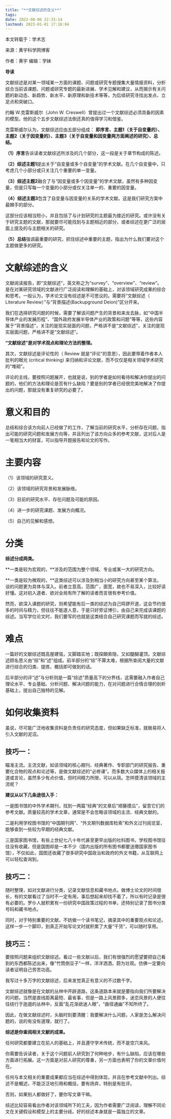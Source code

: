 ```yaml
---
title: "**文献综述的含义**"
tags: 
date: 2022-08-06 22:33:14
lastmod: 2023-01-01 17:16:04
---
```


本文转载于：学术志

来源：黄宇科学网博客

作者：黄宇 编辑：学妹

**导读**

文献综述是对某一领域某一方面的课题、问题或研究专题搜集大量情报资料，分析综合当前该课题、问题或研究专题的最新进展、学术见解和建议，从而揭示有关问题的新动态、新趋势、新水平、新原理和新技术等等，为后续研究寻找出发点、立足点和突破口。

约翰 W.克雷斯威尔（John W. Creswell）曾提出过一个文献综述必须具备的因素的模型。他的这个五步文献综述法倒还真的值得学习和借鉴。

克雷斯威尔认为，文献综述应由五部分组成： **即序言、主题1（关于自变量的）、主题2（关于因变量的）、主题3（关于自变量和因变量两方面阐述的研究）、总结。** 

**（1）序言**告诉读者文献综述所涉及的几个部分，这一段是关于章节构成的陈述。

**（2）综述主题1**提出关于“自变量或多个自变量”的学术文献。在几个自变量中，只考虑几个小部分或只关注几个重要的单一变量。

**（3）综述主题2**融合了与“因变量或多个因变量”的学术文献，虽然有多种因变量，但是只写每一个变量的小部分或仅关注单一的、重要的因变量。

**（4）综述主题3**包含了自变量与因变量的关系的学术文献。这是我们研究方案中最棘手的部分。

这部分应该相当短小，并且包括了与计划研究的主题最为接近的研究。或许没有关于研究主题的文献，那就要尽可能找到与主题相近的部分，或者综述在更广泛的层面上提及的与主题相关的研究。

**（5）总结**强调最重要的研究，抓住综述中重要的主题，指出为什么我们要对这个主题做更多的研究。

# **文献综述的含义**

文献阅读报告，即“文献综述”，英文称之为“survey”、“overview”、“review”。是在对某研究领域的文献进行广泛阅读和理解的基础上，对该领域研究成果的综合和思考。一般认为，学术论文没有综述是不可思议的。需要将“文献综述（ Literature Review）”与“背景描述(Backupground Deion)”区分开来。

我们在选择研究问题的时候，需要了解该问题产生的背景和来龙去脉，如“中国半导体产业的发展历程”、“国外政府发展半导体产业的政策和问题”等等，这些内容属于“背景描述”，关注的是现实层面的问题，严格讲不是“文献综述”，关注的是现实层面问题，严格讲不是“文献综述”。

**“文献综述”是对学术观点和理论方法的整理。** 

其次，文献综述是评论性的（ Review 就是“评论”的意思），因此要带着作者本人批判的眼光 (critical thinking) 来归纳和评论文献，而不仅仅是相关领域学术研究的“堆砌”。

评论的主线，要按照问题展开，也就是说，别的学者是如何看待和解决你提出的问题的，他们的方法和理论是否有什么缺陷？要是别的学者已经很完美地解决了你提出的问题，那就没有重复研究的必要了。

# **意义和目的**

总结和综合该方向前人已经做了的工作，了解当前的研究水平，分析存在问题，指出可能的研究问题和发展方向等，并且列出了该方向众多的参考文献，这对后人是一笔相当大的财富，可以指导开题报告和论文的写作。

# **主要内容**

（1）该领域的研究意义。

（2）该领域的研究背景和发展脉络。

（3）目前的研究水平、存在问题及可能的原因。

（4）进一步的研究课题、发展方向概况。

（5）自己的见解和感想。

# **分类**

**综述分成两类。** 

**一类是较为宏观的，**涉及的范围为整个领域、专业或某一大的研究方向。

**一类是较为微观的，**这类综述可以涉及到相当小的研究方向甚至某个算法，谈的问题更为具体与深入。前者立意高，范围广，面宽，故也不易深入，比较好读好懂。这对初入道者、欲对全局有所了解的读者而言很有参考价值。

然而，欲深入课题的研究，则希望能有后一类的综述为自己鸣锣开道，这会节约很多的时间与精力，但往往不能遂人意，于是只好旁证博引，由自己来完成该课题的综述。当写学位论文时，我们要写的也就是这类结合自己研究课题而写就的综述。

# **难点**

一篇好的文献综述既高屋建瓴，又脚踏实地；既探頣索隐，又如醍醐灌顶。文献综述顾名思义由“综”和“述”组成。前半部分的“综”不算太难，根据所查阅大量的文献进行综合的归类、提炼、概括即可做到的话。

后半部分的评“述”与分析则是一篇“综述”质量高下的分界线，这需要融入作者自己理论水平、专业基础、分析问题、解决问题的能力，在对问题进行合情合理的剖析基础上，提出自己独特的见解。

# **如何收集资料**

虽说，尽可能广泛地收集资料是负责任的研究态度，但如果缺乏标准，就极易将人引入文献的泥沼。

## **技巧一：**

瞄准主流。主流文献，如该领域的核心期刊、经典著作、专职部门的研究报告、重要化合物的观点和论述等，是做文献综述的“必修课”。而多数大众媒体上的相关报道或言论，虽然多少有点价值，但时间精力所限，可以从简。怎样摸清该领域的主流呢？

**建议从以下几条途径入手：** 

一是图书馆的中外学术期刊，找到一两篇“经典”的文章后“顺藤摸瓜”，留意它们的参考文献。质量较高的学术文章，通常是不会忽略该领域的主流、经典文献的。

二是利用学校图书馆的“中国期刊网”、“外文期刊数据库检索”和外文过刊阅览室，能够查到一些较为早期的经典文献。

三是国家图书馆，有些上世纪七八十年代甚至更早出版的社科图书，学校图书馆往往没有收藏，但是国图却是一本不少（国内出版的所有图书都要送缴国家图书馆），不仅如此，国图还收藏了很多研究中国政治和政府的外文书籍，从互联网上可以轻松查询到。

## **技巧二：**

随时整理，如对文献进行分类，记录文献信息和藏书地点。做博士论文的时间很长，有的文献看过了当时不一定有用，事后想起来却找不着了，所以有时记录是很有必要的。罗仆人就积累有一份研究中国政策过程的书单，还特别记录了图书分类号码和藏书地点。

同时，对于特别重要的文献，不妨做一个读书笔记，摘录其中的重要观点和论述。这样一步一个脚印，到真正开始写论文时就积累了大量“干货”，可以随时享用。

## **技巧三：**

要按照问题来组织文献综述。看过一些文献以后，我们有很强烈的愿望要把自己看到的东西都陈述出来，像"竹筒倒豆子"一样，洋洋洒洒，蔚为壮观。仿佛一定要向读者证明自己劳苦功高。

我写过十多万字的文献综述，后来发觉真正有意义的不过数千字。

文献综述就像是在文献的丛林中开辟道路，这条道路本来就是要指向我们所要解决的问题，当然是直线距离最短、最省事，但是一路上风景颇多，迷恋风景的人便往往绕行于迤逦的丛林中，反面“乱花渐欲迷人眼”，“曲径通幽”不知所终了。

因此，在做文献综述时，头脑时刻要清醒：我要解决什么问题，人家是怎么解决问题的，说的有没有道理，就行了。

**综述是你查阅相关文献的成果。** 

任何研究都要建立在前人的基础上，并且遵守学术传统，而不是空穴来风。

你需要告诉读者，关于这个问题前人研究到了何种地步，有什么缺陷，应该在哪些方面进行拓展。这一方面是对前人研究的尊重，另一方面也表明了你的文章价值何在。

任何与本文相关的重要成果都应当在综述中得到体现，并且在参考文献中列出。综述不是概述，不能泛泛地引用和概括，要有扬弃，特别是有批评。

否则，如果别人都做好了，要你写文章干嘛。

综述比较容易看出作者对该领域所下的工夫，因为作者需要广泛阅读，理解不同论文在关键假设和模型上的主要分歧。好的综述本身就是一篇独立的文章。